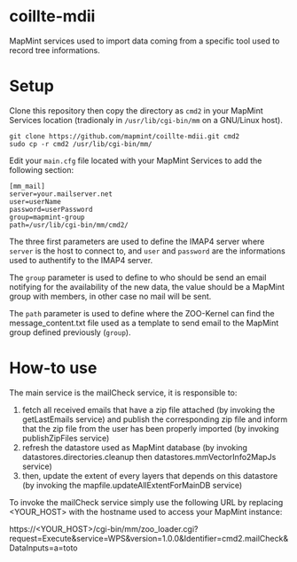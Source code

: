 # coillte-mdii
MapMint services used to import data coming from a specific tool used to record tree informations.

Setup
===========

Clone this repository then copy the directory as ```cmd2``` in your MapMint Services location (tradionaly in ```/usr/lib/cgi-bin/mm``` on a GNU/Linux host).

```
git clone https://github.com/mapmint/coillte-mdii.git cmd2
sudo cp -r cmd2 /usr/lib/cgi-bin/mm/
```

Edit your ```main.cfg``` file located with your MapMint Services to add the following section:

```
[mm_mail]
server=your.mailserver.net
user=userName
password=userPassword
group=mapmint-group
path=/usr/lib/cgi-bin/mm/cmd2/
```

The three first parameters are used to define the IMAP4 server where ```server``` is the host to connect to, and ```user``` and ```password``` are the informations used to authentify to the IMAP4 server.

The ```group``` parameter is used to define to who should be send an email notifying for the availability of the new data, the value should be a MapMint group with members, in other case no mail will be sent.

The ```path``` parameter is used to define where the ZOO-Kernel can find the message_content.txt file used as a template to send email to the MapMint group defined previously (```group```).

How-to use
===========

The main service is the mailCheck service, it is responsible to:
1. fetch all received emails that have a zip file attached (by invoking the getLastEmails service) and publish the corresponding zip file and inform that the zip file from the user has been properly imported (by invoking publishZipFiles service)
3. refresh the datastore used as MapMint database (by invoking datastores.directories.cleanup then datastores.mmVectorInfo2MapJs service)
4. then, update the extent of every layers that depends on this datastore (by invoking the mapfile.updateAllExtentForMainDB service)

To invoke the mailCheck service simply use the following URL by replacing <YOUR_HOST> with the hostname used to access your MapMint instance:

https://<YOUR_HOST>/cgi-bin/mm/zoo_loader.cgi?request=Execute&service=WPS&version=1.0.0&Identifier=cmd2.mailCheck&DataInputs=a=toto
